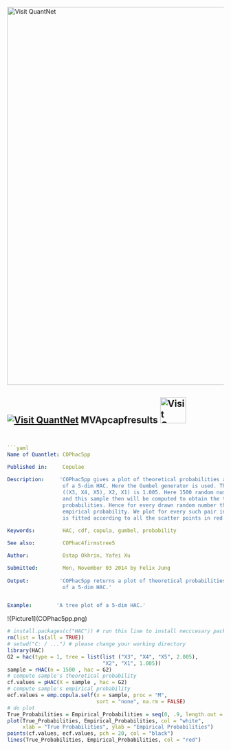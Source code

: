 
[<img src="https://github.com/QuantLet/Styleguide-and-FAQ/blob/master/pictures/banner.png" width="880" alt="Visit QuantNet">](http://quantlet.de/index.php?p=info)

## [<img src="https://github.com/QuantLet/Styleguide-and-Validation-procedure/blob/master/pictures/qloqo.png" alt="Visit QuantNet">](http://quantlet.de/) **MVApcapfresults** [<img src="https://github.com/QuantLet/Styleguide-and-Validation-procedure/blob/master/pictures/QN2.png" width="60" alt="Visit QuantNet 2.0">](http://quantlet.de/d3/ia)

```yaml


```yaml
Name of Quantlet: COPhac5pp
 
Published in:     Copulae

Description:     'COPhac5pp gives a plot of theoretical probabilities against empirical probabilities under the context
                  of a 5-dim HAC. Here the Gumbel generator is used. The parameter for X3, X4, X4 equals 2.005 and for
                  ((X3, X4, X5), X2, X1) is 1.005. Here 1500 random numbers have been drawn from the aforementioned HAC
                  and this sample then will be computed to obtain the theoretical probabilities and the empirical 
                  probabilities. Hence for every drawn random number there exist a theoretical probability and an
                  empirical probability. We plot for every such pair in black points in the figure and at last a line 
                  is fitted according to all the scatter points in red.'
  
Keywords:         HAC, cdf, copula, gumbel, probability

See also:         COPhac4firmstree5

Author:           Ostap Okhrin, Yafei Xu

Submitted:        Mon, November 03 2014 by Felix Jung
     
Output:          'COPhac5pp returns a plot of theoretical probabilities against empirical probabilities under the context
                  of a 5-dim HAC.'


Example:        'A tree plot of a 5-dim HAC.'


```

!{Picture1](COPhac5pp.png)

```r
# install.packages(c("HAC")) # run this line to install necccesary package
rm(list = ls(all = TRUE))
# setwd("C: / ...") # please change your working directory
library(HAC)
G2 = hac(type = 1, tree = list(list ("X3", "X4", "X5", 2.005),
                               "X2", "X1", 1.005))
sample = rHAC(n = 1500 , hac = G2)
# compute sample's theoretical probability
cf.values = pHAC(X = sample , hac = G2)
# compute sample's empirical probability
ecf.values = emp.copula.self(x = sample, proc = "M", 
                             sort = "none", na.rm = FALSE)
# do plot
True_Probabilities = Empirical_Probabilities = seq(0, .9, length.out = 100)
plot(True_Probabilities, Empirical_Probabilities, col = "white",
     xlab = "True Probabilities", ylab = "Empirical Probabilities")
points(cf.values, ecf.values, pch = 20, col = "black")
lines(True_Probabilities, Empirical_Probabilities, col = "red")
```
